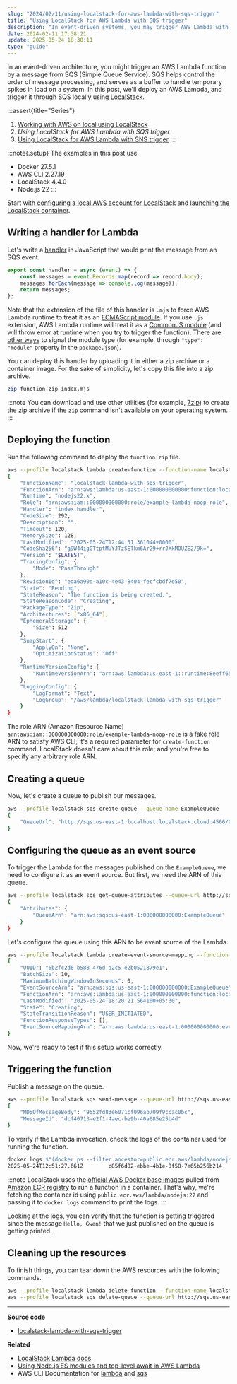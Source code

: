 ```yaml
---
slug: "2024/02/11/using-localstack-for-aws-lambda-with-sqs-trigger"
title: "Using LocalStack for AWS Lambda with SQS trigger"
description: "In event-driven systems, you may trigger AWS Lambda with SQS messages for ordered processing and buffered backlog handling. Explore deploying and triggering Lambda with SQS locally using LocalStack."
date: 2024-02-11 17:38:21
update: 2025-05-24 18:30:11
type: "guide"
---
```


In an event-driven architecture, you might trigger an AWS Lambda function by a message from SQS (Simple Queue Service). SQS helps control the order of message processing, and serves as a buffer to handle temporary spikes in load on a system. In this post, we'll deploy an AWS Lambda, and trigger it through SQS locally using [LocalStack](https://localstack.cloud/).

:::assert{title="Series"}
1. [Working with AWS on local using LocalStack](/post/2021/11/16/working-with-aws-on-local-using-localstack/)
2. *Using LocalStack for AWS Lambda with SQS trigger*
3. [Using LocalStack for AWS Lambda with SNS trigger](/post/2024/03/03/using-localstack-for-aws-lambda-with-sns-trigger/)
:::

:::note{.setup}
The examples in this post use

- Docker 27.5.1
- AWS CLI 2.27.19
- LocalStack 4.4.0
- Node.js 22
:::

Start with [configuring a local AWS account for LocalStack](/post/2021/11/16/working-with-aws-on-local-using-localstack/#configure-a-local-aws-account) and [launching the LocalStack container](/post/2021/11/16/working-with-aws-on-local-using-localstack/#launching-the-localstack-container).

## Writing a handler for Lambda

Let's write a [handler](https://docs.aws.amazon.com/lambda/latest/dg/nodejs-handler.html) in JavaScript that would print the message from an SQS event.

```js title="index.mjs"
export const handler = async (event) => {
	const messages = event.Records.map(record => record.body);
	messages.forEach(message => console.log(message));
	return messages;
};
```

Note that the extension of the file of this handler is `.mjs` to force AWS Lambda runtime to treat it as an [ECMAScript module](https://nodejs.org/api/esm.html). If you use `.js` extension, AWS Lambda runtime will treat it as a [CommonJS module](https://nodejs.org/api/modules.html) (and will throw error at runtime when you try to trigger the function). There are [other ways](https://aws.amazon.com/blogs/compute/using-node-js-es-modules-and-top-level-await-in-aws-lambda/) to signal the module type (for example, through `"type": "module"` property in the `package.json`).

You can deploy this handler by uploading it in either a zip archive or a container image. For the sake of simplicity, let's copy this file into a zip archive.

```sh prompt{1}
zip function.zip index.mjs
```

:::note
You can download and use other utilities (for example, [7zip](https://www.7-zip.org/)) to create the zip archive if the `zip` command isn't available on your operating system.
:::

## Deploying the function

Run the following command to deploy the `function.zip` file.

```sh prompt{1} output{2..38}
aws --profile localstack lambda create-function --function-name localstack-lambda-with-sqs-trigger --runtime nodejs22.x --role arn:aws:iam::000000000000:role/example-lambda-noop-role --handler index.handler --zip-file fileb://function.zip --timeout 120
{
	"FunctionName": "localstack-lambda-with-sqs-trigger",
	"FunctionArn": "arn:aws:lambda:us-east-1:000000000000:function:localstack-lambda-with-sqs-trigger",
	"Runtime": "nodejs22.x",
	"Role": "arn:aws:iam::000000000000:role/example-lambda-noop-role",
	"Handler": "index.handler",
	"CodeSize": 292,
	"Description": "",
	"Timeout": 120,
	"MemorySize": 128,
	"LastModified": "2025-05-24T12:44:51.361044+0000",
	"CodeSha256": "g9W44igGTtptMuYJTzSETkm6Ar29+rrJXkMOUZE2/9k=",
	"Version": "$LATEST",
	"TracingConfig": {
		"Mode": "PassThrough"
	},
	"RevisionId": "eda6a90e-a10c-4e43-8404-fecfcbdf7e50",
	"State": "Pending",
	"StateReason": "The function is being created.",
	"StateReasonCode": "Creating",
	"PackageType": "Zip",
	"Architectures": ["x86_64"],
	"EphemeralStorage": {
		"Size": 512
	},
	"SnapStart": {
		"ApplyOn": "None",
		"OptimizationStatus": "Off"
	},
	"RuntimeVersionConfig": {
		"RuntimeVersionArn": "arn:aws:lambda:us-east-1::runtime:8eeff65f6809a3ce81507fe733fe09b835899b99481ba22fd75b5a7338290ec1"
	},
	"LoggingConfig": {
		"LogFormat": "Text",
		"LogGroup": "/aws/lambda/localstack-lambda-with-sqs-trigger"
	}
}
```

The role ARN (Amazon Resource Name) `arn:aws:iam::000000000000:role/example-lambda-noop-role` is a fake role ARN to satisfy AWS CLI; it's a required parameter for `create-function` command. LocalStack doesn't care about this role; and you're free to specify any arbitrary role ARN.

## Creating a queue

Now, let's create a queue to publish our messages.

```sh prompt{1} output{2..4}
aws --profile localstack sqs create-queue --queue-name ExampleQueue
{
	"QueueUrl": "http://sqs.us-east-1.localhost.localstack.cloud:4566/000000000000/ExampleQueue"
}
```

## Configuring the queue as an event source

To trigger the Lambda for the messages published on the `ExampleQueue`, we need to configure it as an event source. But first, we need the ARN of this queue.

```sh {4} prompt{1} output{2..6}
aws --profile localstack sqs get-queue-attributes --queue-url http://sqs.us-east-1.localhost.localstack.cloud:4566/000000000000/ExampleQueue --attribute-names QueueArn
{
	"Attributes": {
		"QueueArn": "arn:aws:sqs:us-east-1:000000000000:ExampleQueue"
	}
}
```

Let's configure the queue using this ARN to be event source of the Lambda.

```sh prompt{1} output{2..13}
aws --profile localstack lambda create-event-source-mapping --function-name localstack-lambda-with-sqs-trigger --batch-size 10 --event-source-arn arn:aws:sqs:us-east-1:000000000000:ExampleQueue
{
	"UUID": "6b2fc2d6-b588-476d-a2c5-e2b0521879e1",
	"BatchSize": 10,
	"MaximumBatchingWindowInSeconds": 0,
	"EventSourceArn": "arn:aws:sqs:us-east-1:000000000000:ExampleQueue",
	"FunctionArn": "arn:aws:lambda:us-east-1:000000000000:function:localstack-lambda-with-sqs-trigger",
	"LastModified": "2025-05-24T18:20:21.564100+05:30",
	"State": "Creating",
	"StateTransitionReason": "USER_INITIATED",
	"FunctionResponseTypes": [],
	"EventSourceMappingArn": "arn:aws:lambda:us-east-1:000000000000:event-source-mapping:6b2fc2d6-b588-476d-a2c5-e2b0521879e1"
}
```

Now, we're ready to test if this setup works correctly.

## Triggering the function

Publish a message on the queue.

```sh prompt{1} output{2..5}
aws --profile localstack sqs send-message --queue-url http://sqs.us-east-1.localhost.localstack.cloud:4566/000000000000/ExampleQueue --message-body "Hello, Gwen!"
{
	"MD5OfMessageBody": "9552fd83e6071cf096ab709f9ccac0bc",
	"MessageId": "dcf46713-e2f1-4aec-be9b-40a685e25b4d"
}
```

To verify if the Lambda invocation, check the logs of the container used for running the function.

```sh {2} prompt{1} output{2}
docker logs $"(docker ps --filter ancestor=public.ecr.aws/lambda/nodejs:22 -q)"
2025-05-24T12:51:27.661Z        c85f6d82-ebbe-4b1e-8f58-7e65b256b214    INFO    Hello, Gwen!
```

:::note
LocalStack uses the [official AWS Docker base images](https://docs.aws.amazon.com/lambda/latest/dg/images-create.html) pulled from [Amazon ECR registry](https://gallery.ecr.aws/lambda/) to run a function in a container. That's why, we're fetching the container id using `public.ecr.aws/lambda/nodejs:22` and passing it to `docker logs` command to print the logs.
:::

Looking at the logs, you can verify that the function is getting triggered since the message `Hello, Gwen!` that we just published on the queue is getting printed.

## Cleaning up the resources

To finish things, you can tear down the AWS resources with the following commands.

```sh prompt{1..2}
aws --profile localstack lambda delete-function --function-name localstack-lambda-with-sqs-trigger
aws --profile localstack sqs delete-queue --queue-url http://sqs.us-east-1.localhost.localstack.cloud:4566/000000000000/ExampleQueue
```

---

**Source code**

- [localstack-lambda-with-sqs-trigger](https://github.com/Microflash/guides/tree/main/aws/localstack-lambda-with-sqs-trigger)

**Related**

- [LocalStack Lambda docs](https://docs.localstack.cloud/user-guide/aws/lambda/)
- [Using Node.js ES modules and top-level await in AWS Lambda](https://aws.amazon.com/blogs/compute/using-node-js-es-modules-and-top-level-await-in-aws-lambda/)
- AWS CLI Documentation for [lambda](https://awscli.amazonaws.com/v2/documentation/api/latest/reference/lambda/index.html) and [sqs](https://awscli.amazonaws.com/v2/documentation/api/latest/reference/sqs/index.html)
